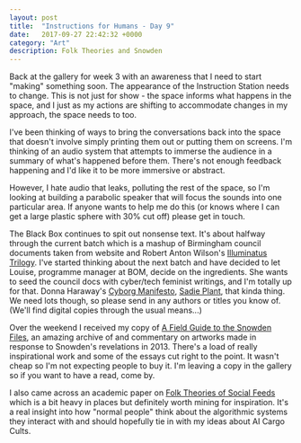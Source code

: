 ```yaml
---
layout: post
title:  "Instructions for Humans - Day 9"
date:   2017-09-27 22:42:32 +0000
category: "Art"
description: Folk Theories and Snowden
---
```


Back at the gallery for week 3 with an awareness that I need to start "making" something soon. The appearance of the Instruction Station needs to change. This is not just for show - the space informs what happens in the space, and I just as my actions are shifting to accommodate changes in my approach, the space needs to too. 

I've been thinking of ways to bring the conversations back into the space that doesn't involve simply printing them out or putting them on screens. I'm thinking of an audio system that attempts to immerse the audience in a summary of what's happened before them. There's not enough feedback happening and I'd like it to be more immersive or abstract. 

However, I hate audio that leaks, polluting the rest of the space, so I'm looking at building a parabolic speaker that will focus the sounds into one particular area. If anyone wants to help me do this (or knows where I can get a large plastic sphere with 30% cut off) please get in touch.

The Black Box continues to spit out nonsense text. It's about halfway through the current batch which is a mashup of Birmingham council documents taken from website and Robert Anton Wilson's [Illuminatus Trilogy](https://en.wikipedia.org/wiki/The_Illuminatus!_Trilogy). I've started thinking about the next batch and have decided to let Louise, programme manager at BOM, decide on the ingredients. She wants to seed the council docs with cyber/tech feminist writings, and I'm totally up for that. Donna Haraway's [Cyborg Manifesto](https://en.wikipedia.org/wiki/A_Cyborg_Manifesto), [Sadie Plant](https://en.wikipedia.org/wiki/Sadie_Plant), that kinda thing. We need lots though, so please send in any authors or titles you know of. (We'll find digital copies through the usual means...)

Over the weekend I received my copy of [A Field Guide to the Snowden Files](https://diamondpaper.de/title_26), an amazing archive of and commentary on artworks made in response to Snowden's revelations in 2013. There's a load of really inspirational work and some of the essays cut right to the point. It wasn't cheap so I'm not expecting people to buy it. I'm leaving a copy in the gallery so if you want to have a read, come by. 

I also came across an academic paper on [Folk Theories of Social Feeds](http://social.cs.uiuc.edu/papers/pdfs/Eslami_FolkTheories_CHI16.pdf) which is a bit heavy in places but definitely worth mining for inspiration. It's a real insight into how "normal people" think about the algorithmic systems they interact with and should hopefully tie in with my ideas about AI Cargo Cults. 